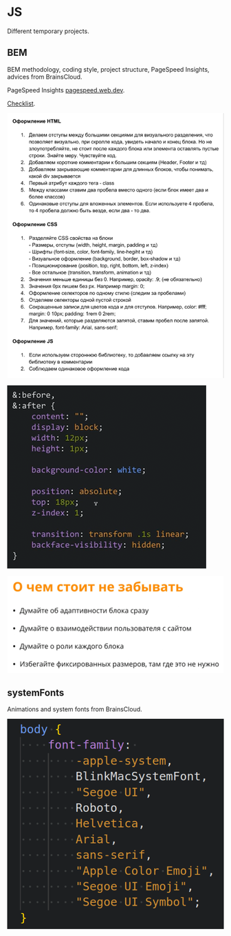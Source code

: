 # JS
Different temporary projects.

## BEM
BEM methodology, coding style, project structure, PageSpeed Insights, advices from BrainsCloud.

PageSpeed Insights [pagespeed.web.dev](https://pagespeed.web.dev/).

[Checklist](BEM/data/checklist.pdf).

![checklist](BEM/data/checklist.png)

![propertyBlocks](BEM/data/propertyBlocks.png)

![needToRemember](BEM/data/needToRemember.png)

## systemFonts
Animations and system fonts from BrainsCloud.

![fonts](systemFonts/data/systemFontsExample.png)
